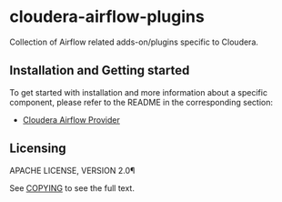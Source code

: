 # cloudera-airflow-plugins

Collection of Airflow related adds-on/plugins specific to Cloudera.

## Installation and Getting started

To get started with installation and more information about a specific component, please refer to the README in the corresponding section:
* [Cloudera Airflow Provider](cloudera_airflow_provider)

## Licensing

APACHE LICENSE, VERSION 2.0¶

See [COPYING](https://www.apache.org/licenses/LICENSE-2.0) to see the full text.

